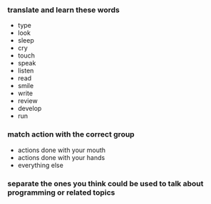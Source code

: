 ### translate and learn these words

- type
- look
- sleep
- cry
- touch
- speak
- listen
- read
- smile
- write
- review
- develop
- run

### match action with the correct group

- actions done with your mouth
- actions done with your hands
- everything else

### separate the ones you think could be used to talk about programming or related topics

